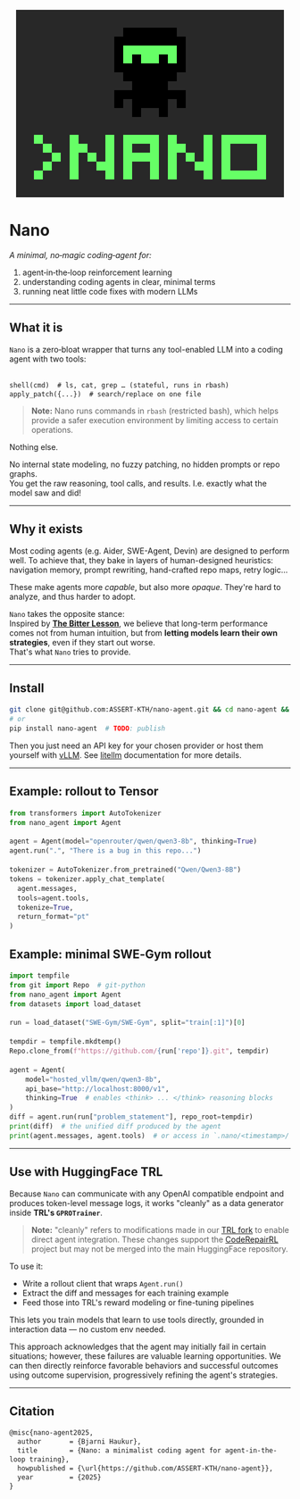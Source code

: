 <p align="center">
  <img src="nano.svg"/>
</p>

# Nano

*A minimal, no‑magic coding‑agent for:*

1. agent‑in‑the‑loop reinforcement learning  
2. understanding coding agents in clear, minimal terms  
3. running neat little code fixes with modern LLMs

---

## What it is

`Nano` is a zero‑bloat wrapper that turns any tool-enabled LLM into a coding agent with two tools:

```

shell(cmd)  # ls, cat, grep … (stateful, runs in rbash)
apply_patch({...})  # search/replace on one file

```

> **Note:** Nano runs commands in `rbash` (restricted bash), which helps provide a safer execution environment by limiting access to certain operations.

Nothing else.

No internal state modeling, no fuzzy patching, no hidden prompts or repo graphs.  
You get the raw reasoning, tool calls, and results. I.e. exactly what the model saw and did!

---

## Why it exists

Most coding agents (e.g. Aider, SWE-Agent, Devin) are designed to perform well. To achieve that, they bake in layers of human-designed heuristics:  
navigation memory, prompt rewriting, hand-crafted repo maps, retry logic...

These make agents more *capable*, but also more *opaque*. They're hard to analyze, and thus harder to adopt.

`Nano` takes the opposite stance:  
Inspired by [**The Bitter Lesson**](http://www.incompleteideas.net/IncIdeas/BitterLesson.html), we believe that long-term performance comes not from human intuition, but from **letting models learn their own strategies**, even if they start out worse.  
That's what `Nano` tries to provide.


---

## Install

```bash
git clone git@github.com:ASSERT-KTH/nano-agent.git && cd nano-agent && pip install -e .
# or
pip install nano-agent  # TODO: publish
```

Then you just need an API key for your chosen provider or host them yourself with [vLLM](https://docs.vllm.ai/en/latest/). See [litellm](https://docs.litellm.ai/docs/) documentation for more details.

---

## Example: rollout to Tensor

```python
from transformers import AutoTokenizer
from nano_agent import Agent

agent = Agent(model="openrouter/qwen/qwen3-8b", thinking=True)
agent.run(".", "There is a bug in this repo...")

tokenizer = AutoTokenizer.from_pretrained("Qwen/Qwen3-8B")
tokens = tokenizer.apply_chat_template(
  agent.messages,
  tools=agent.tools,
  tokenize=True,
  return_format="pt"
)
```

## Example: minimal SWE‑Gym rollout

```python
import tempfile
from git import Repo  # git-python
from nano_agent import Agent
from datasets import load_dataset

run = load_dataset("SWE-Gym/SWE-Gym", split="train[:1]")[0]

tempdir = tempfile.mkdtemp()
Repo.clone_from(f"https://github.com/{run['repo']}.git", tempdir)

agent = Agent(
    model="hosted_vllm/qwen/qwen3-8b",
    api_base="http://localhost:8000/v1",
    thinking=True  # enables <think> ... </think> reasoning blocks
)
diff = agent.run(run["problem_statement"], repo_root=tempdir)
print(diff)  # the unified diff produced by the agent
print(agent.messages, agent.tools)  # or access in `.nano/<timestamp>/
```

---

## Use with HuggingFace TRL

Because `Nano` can communicate with any OpenAI compatible endpoint and produces token-level message logs, it works "cleanly" as a data generator inside **TRL's `GPROTrainer`**.

> **Note:** "cleanly" refers to modifications made in our [TRL fork](https://github.com/ASSERT-KTH/trl) to enable direct agent integration. These changes support the [CodeRepairRL](https://github.com/ASSERT-KTH/CodeRepairRL) project but may not be merged into the main HuggingFace repository.

To use it:

* Write a rollout client that wraps `Agent.run()`
* Extract the diff and messages for each training example
* Feed those into TRL's reward modeling or fine-tuning pipelines

This lets you train models that learn to use tools directly, grounded in interaction data — no custom env needed.

This approach acknowledges that the agent may initially fail in certain situations; however, these failures are valuable learning opportunities. We can then directly reinforce favorable behaviors and successful outcomes using outcome supervision, progressively refining the agent's strategies.

---

## Citation

```
@misc{nano-agent2025,
  author       = {Bjarni Haukur},
  title        = {Nano: a minimalist coding agent for agent-in-the-loop training},
  howpublished = {\url{https://github.com/ASSERT-KTH/nano-agent}},
  year         = {2025}
}
```
